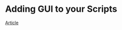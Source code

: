 # Adding GUI to your Scripts

[Article](https://medium.com/@shalithasuranga/how-to-modernize-your-bash-scripts-by-adding-gui-cba613a34cb7)

